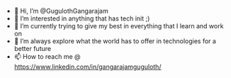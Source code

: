 - 👋 Hi, I’m @GugulothGangarajam
- 👀 I’m interested in anything that has tech init ;)
- 🌱 I’m currently trying to give my best in everything that I learn and work on
- 💞️ I’m always explore what the world has to offer in technologies for a better future
- 📫 How to reach me @ https://www.linkedin.com/in/gangarajamguguloth/

<!---
GugulothGangarajam/GugulothGangarajam is a ✨ special ✨ repository because its `README.md` (this file) appears on your GitHub profile.
You can click the Preview link to take a look at your changes.
--->
